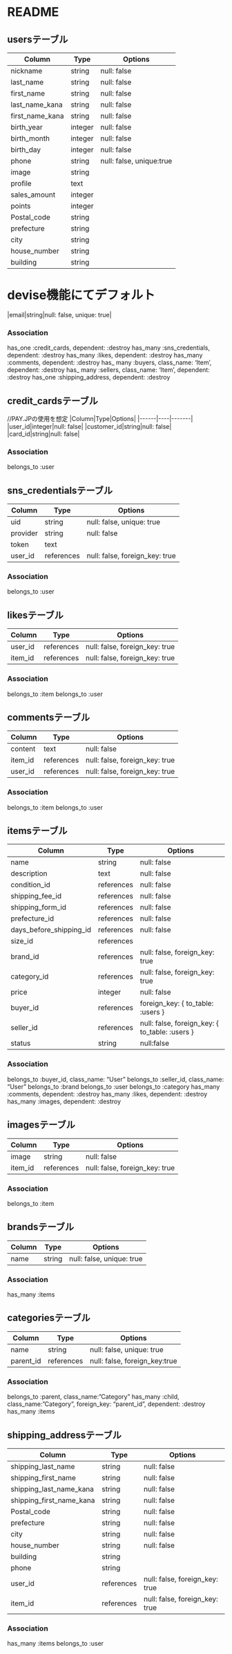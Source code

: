 # README
## usersテーブル
|Column|Type|Options|
|------|----|-------|
|nickname|string|null: false|
|last_name|string|null: false|
|first_name|string|null: false|
|last_name_kana|string|null: false|
|first_name_kana|string|null: false|
|birth_year|integer|null: false|
|birth_month|integer|null: false|
|birth_day|integer|null: false|
|phone|string|null: false, unique:true|
|image|string|
|profile|text|
|sales_amount|integer|
|points|integer|
|Postal_code|string
|prefecture|string
|city|string
|house_number|string
|building|string|
# devise機能にてデフォルト
|email|string|null: false, unique: true| 

### Association
has_one :credit_cards, dependent: :destroy
has_many :sns_credentials, dependent: :destroy
has_many :likes, dependent: :destroy
has_many :comments, dependent: :destroy
has_ many :buyers, class_name: ‘Item’, dependent: :destroy
has_ many :sellers, class_name: ‘Item’, dependent: :destroy
has_one :shipping_address, dependent: :destroy

## credit_cardsテーブル
//PAY.JPの使用を想定
|Column|Type|Options|
|------|----|-------|
|user_id|integer|null: false|
|customer_id|string|null: false|
|card_id|string|null: false|
### Association
belongs_to :user

## sns_credentialsテーブル
|Column|Type|Options|
|------|----|-------|
|uid|string|null: false, unique: true|
|provider|string|null: false|
|token|text||
|user_id|references|null: false, foreign_key: true|
### Association
belongs_to :user

## likesテーブル
|Column|Type|Options|
|------|----|-------|
|user_id|references|null: false, foreign_key: true|
|item_id|references|null: false, foreign_key: true|
### Association
belongs_to :item
belongs_to :user

## commentsテーブル
|Column|Type|Options|
|------|----|-------|
|content|text|null: false|
|item_id|references|null: false, foreign_key: true|
|user_id|references|null: false, foreign_key: true|
### Association
belongs_to :item
belongs_to :user

## itemsテーブル
|Column|Type|Options|
|------|----|-------|
|name|string|null: false|
|description|text|null: false|
|condition_id|references|null: false|
|shipping_fee_id|references|null: false| 
|shipping_form_id|references|null: false|
|prefecture_id|references|null: false| 
|days_before_shipping_id|references|null: false|
|size_id|references|
|brand_id|references|null: false, foreign_key: true|
|category_id|references|null: false, foreign_key: true|
|price|integer|null: false|
|buyer_id|references|foreign_key:  { to_table: :users }|
|seller_id|references|null: false, foreign_key: { to_table: :users }| 
|status|string|null:false|

### Association
belongs_to :buyer_id, class_name: “User”
belongs_to :seller_id, class_name: “User”
belongs_to :brand
belongs_to :user
belongs_to :category
has_many :comments, dependent: :destroy
has_many :likes, dependent: :destroy
has_many :images, dependent: :destroy


## imagesテーブル
|Column|Type|Options|
|------|----|-------|
|image|string|null: false|
|item_id|references|null: false, foreign_key: true|
### Association
belongs_to :item

## brandsテーブル
|Column|Type|Options|
|------|----|-------|
|name|string|null: false, unique: true|
### Association
has_many :items

## categoriesテーブル
|Column|Type|Options|
|------|----|-------|
|name|string|null: false, unique: true|
|parent_id|references|null: false, foreign_key:true|
### Association
belongs_to :parent, class_name:”Category”
has_many :child, class_name:”Category”, foreign_key: “parent_id”, dependent: :destroy
has_many :items

## shipping_addressテーブル
|Column|Type|Options|
|------|----|-------|
|shipping_last_name|string|null: false|
|shipping_first_name|string|null: false|
|shipping_last_name_kana|string|null: false|
|shipping_first_name_kana|string|null: false|
|Postal_code|string|null: false|
|prefecture|string|null: false|
|city|string|null: false|
|house_number|string|null: false|
|building|string|
|phone|string|
|user_id|references|null: false, foreign_key: true|
|item_id|references|null: false, foreign_key: true|
### Association
has_many :items
belongs_to :user